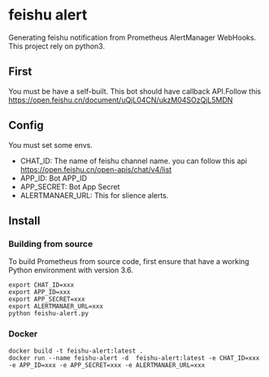 # feishu alert
Generating feishu notification from Prometheus AlertManager WebHooks.
This project rely on python3.

## First
You must be have a self-built. This bot should have callback API.Follow this  https://open.feishu.cn/document/uQjL04CN/ukzM04SOzQjL5MDN

## Config
You must set some envs.

-  CHAT_ID: The name of feishu channel name. you can follow this api https://open.feishu.cn/open-apis/chat/v4/list
- APP_ID: Bot APP_ID
- APP_SECRET: Bot App Secret
- ALERTMANAER_URL: This for slience alerts.

## Install
### Building from source
To build Prometheus from source code, first ensure that have a working Python environment with version 3.6.
```
export CHAT_ID=xxx
export APP_ID=xxx
export APP_SECRET=xxx
export ALERTMANAER_URL=xxx
python feishu-alert.py
```
### Docker
```
docker build -t feishu-alert:latest .
docker run --name feishu-alert -d  feishu-alert:latest -e CHAT_ID=xxx -e APP_ID=xxx -e APP_SECRET=xxx -e ALERTMANAER_URL=xxx
```
